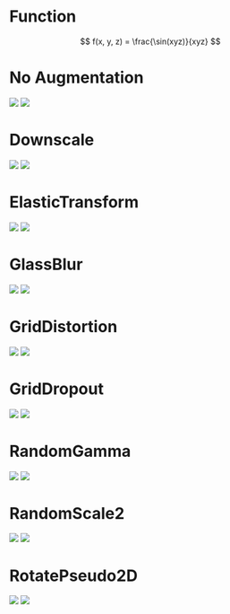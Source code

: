 # Function
$$ f(x, y, z) = \frac{\sin(xyz)}{xyz} $$
# No Augmentation
![](images/original.png)
![](images/original_flat.png)
# Downscale
![](images/Downscale.png)
![](images/Downscale_flat.png)
# ElasticTransform
![](images/ElasticTransform.png)
![](images/ElasticTransform_flat.png)
# GlassBlur
![](images/GlassBlur.png)
![](images/GlassBlur_flat.png)
# GridDistortion
![](images/GridDistortion.png)
![](images/GridDistortion_flat.png)
# GridDropout
![](images/GridDropout.png)
![](images/GridDropout_flat.png)
# RandomGamma
![](images/RandomGamma.png)
![](images/RandomGamma_flat.png)
# RandomScale2
![](images/RandomScale2.png)
![](images/RandomScale2_flat.png)
# RotatePseudo2D
![](images/RotatePseudo2D.png)
![](images/RotatePseudo2D_flat.png)
